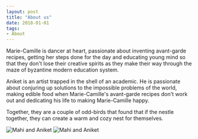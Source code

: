 ```yaml
---
layout: post
title: "About us"
date: 2018-01-01
tags: 
- About
---
```


Marie-Camille is dancer at heart, passionate about inventing avant-garde recipes, getting her steps done for the day and educating young mind so that they don't lose their creative spirits as they make their way through the maze of byzantine modern education system.

Aniket is an artist trapped in the shell of an academic. He is passionate about conjuring up solutions to the impossible problems of the world, making edible food when Marie-Camille's avant-garde recipes don't work out and dedicating his life to making Marie-Camille happy.

Together, they are a couple of odd-birds that found that if the nestle together, they can create a warm and cozy nest for themselves.



![Mahi and Aniket](mahiwedsaniket.github.io/pictures/mand2.jpg)
![Mahi and Aniket](mahiwedsaniket.github.io/pictures/mand1.jpg)

